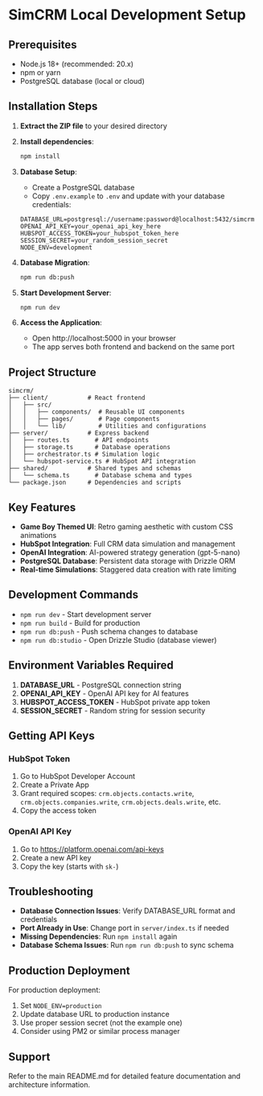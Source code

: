 # SimCRM Local Development Setup

## Prerequisites

- Node.js 18+ (recommended: 20.x)
- npm or yarn
- PostgreSQL database (local or cloud)

## Installation Steps

1. **Extract the ZIP file** to your desired directory
2. **Install dependencies**:
   ```bash
   npm install
   ```

3. **Database Setup**:
   - Create a PostgreSQL database
   - Copy `.env.example` to `.env` and update with your database credentials:
   ```
   DATABASE_URL=postgresql://username:password@localhost:5432/simcrm
   OPENAI_API_KEY=your_openai_api_key_here
   HUBSPOT_ACCESS_TOKEN=your_hubspot_token_here
   SESSION_SECRET=your_random_session_secret
   NODE_ENV=development
   ```

4. **Database Migration**:
   ```bash
   npm run db:push
   ```

5. **Start Development Server**:
   ```bash
   npm run dev
   ```

6. **Access the Application**:
   - Open http://localhost:5000 in your browser
   - The app serves both frontend and backend on the same port

## Project Structure

```
simcrm/
├── client/           # React frontend
│   ├── src/
│   │   ├── components/  # Reusable UI components
│   │   ├── pages/       # Page components
│   │   └── lib/         # Utilities and configurations
├── server/           # Express backend
│   ├── routes.ts       # API endpoints
│   ├── storage.ts      # Database operations
│   ├── orchestrator.ts # Simulation logic
│   └── hubspot-service.ts # HubSpot API integration
├── shared/           # Shared types and schemas
│   └── schema.ts       # Database schema and types
└── package.json      # Dependencies and scripts
```

## Key Features

- **Game Boy Themed UI**: Retro gaming aesthetic with custom CSS animations
- **HubSpot Integration**: Full CRM data simulation and management
- **OpenAI Integration**: AI-powered strategy generation (gpt-5-nano)
- **PostgreSQL Database**: Persistent data storage with Drizzle ORM
- **Real-time Simulations**: Staggered data creation with rate limiting

## Development Commands

- `npm run dev` - Start development server
- `npm run build` - Build for production
- `npm run db:push` - Push schema changes to database
- `npm run db:studio` - Open Drizzle Studio (database viewer)

## Environment Variables Required

1. **DATABASE_URL** - PostgreSQL connection string
2. **OPENAI_API_KEY** - OpenAI API key for AI features
3. **HUBSPOT_ACCESS_TOKEN** - HubSpot private app token
4. **SESSION_SECRET** - Random string for session security

## Getting API Keys

### HubSpot Token
1. Go to HubSpot Developer Account
2. Create a Private App
3. Grant required scopes: `crm.objects.contacts.write`, `crm.objects.companies.write`, `crm.objects.deals.write`, etc.
4. Copy the access token

### OpenAI API Key
1. Go to https://platform.openai.com/api-keys
2. Create a new API key
3. Copy the key (starts with `sk-`)

## Troubleshooting

- **Database Connection Issues**: Verify DATABASE_URL format and credentials
- **Port Already in Use**: Change port in `server/index.ts` if needed
- **Missing Dependencies**: Run `npm install` again
- **Database Schema Issues**: Run `npm run db:push` to sync schema

## Production Deployment

For production deployment:
1. Set `NODE_ENV=production`
2. Update database URL to production instance
3. Use proper session secret (not the example one)
4. Consider using PM2 or similar process manager

## Support

Refer to the main README.md for detailed feature documentation and architecture information.